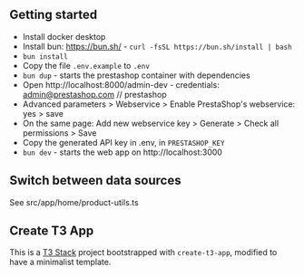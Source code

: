 ## Getting started

- Install docker desktop
- Install bun: https://bun.sh/ - `curl -fsSL https://bun.sh/install | bash`
- `bun install`
- Copy the file `.env.example` to `.env`
- `bun dup` - starts the prestashop container with dependencies
- Open http://localhost:8000/admin-dev - credentials: admin@prestashop.com // prestashop
- Advanced parameters > Webservice > Enable PrestaShop's webservice: yes > save
- On the same page: Add new webservice key > Generate > Check all permissions > Save
- Copy the generated API key in .env, in `PRESTASHOP_KEY`
- `bun dev` - starts the web app on http://localhost:3000

## Switch between data sources

See src/app/home/product-utils.ts

## Create T3 App

This is a [T3 Stack](https://create.t3.gg/) project bootstrapped with `create-t3-app`, modified to have a minimalist template.
